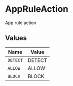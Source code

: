 # AppRuleAction

App rule action


## Values

| Name     | Value    |
| -------- | -------- |
| `DETECT` | DETECT   |
| `ALLOW`  | ALLOW    |
| `BLOCK`  | BLOCK    |